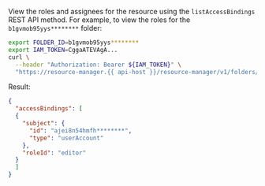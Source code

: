 View the roles and assignees for the resource using the `listAccessBindings` REST API method. For example, to view the roles for the `b1gvmob95yys********` folder:

```bash
export FOLDER_ID=b1gvmob95yys********
export IAM_TOKEN=CggaATEVAgA...
curl \
  --header "Authorization: Bearer ${IAM_TOKEN}" \
  "https://resource-manager.{{ api-host }}/resource-manager/v1/folders/${FOLDER_ID}:listAccessBindings"
```

Result:

```json
{
  "accessBindings": [
  {
    "subject": {
      "id": "ajei8n54hmfh********",
      "type": "userAccount"
    },
    "roleId": "editor"
  }
  ]
}
```
